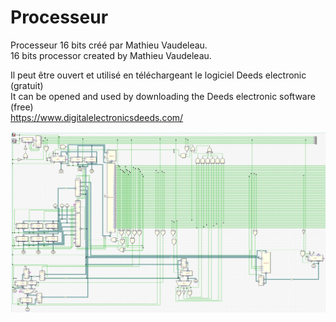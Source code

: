 # Processeur

Processeur 16 bits créé par Mathieu Vaudeleau.  
16 bits processor created by Mathieu Vaudeleau.

Il peut être ouvert et utilisé en téléchargeant le logiciel Deeds electronic (gratuit)  
It can be opened and used by downloading the Deeds electronic software (free)  
https://www.digitalelectronicsdeeds.com/

![](processeur.png)
